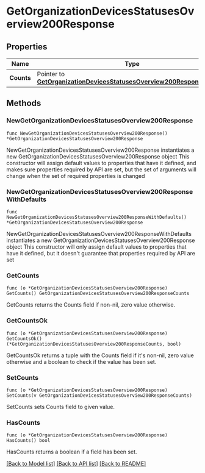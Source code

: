 # GetOrganizationDevicesStatusesOverview200Response

## Properties

Name | Type | Description | Notes
------------ | ------------- | ------------- | -------------
**Counts** | Pointer to [**GetOrganizationDevicesStatusesOverview200ResponseCounts**](GetOrganizationDevicesStatusesOverview200ResponseCounts.md) |  | [optional] 

## Methods

### NewGetOrganizationDevicesStatusesOverview200Response

`func NewGetOrganizationDevicesStatusesOverview200Response() *GetOrganizationDevicesStatusesOverview200Response`

NewGetOrganizationDevicesStatusesOverview200Response instantiates a new GetOrganizationDevicesStatusesOverview200Response object
This constructor will assign default values to properties that have it defined,
and makes sure properties required by API are set, but the set of arguments
will change when the set of required properties is changed

### NewGetOrganizationDevicesStatusesOverview200ResponseWithDefaults

`func NewGetOrganizationDevicesStatusesOverview200ResponseWithDefaults() *GetOrganizationDevicesStatusesOverview200Response`

NewGetOrganizationDevicesStatusesOverview200ResponseWithDefaults instantiates a new GetOrganizationDevicesStatusesOverview200Response object
This constructor will only assign default values to properties that have it defined,
but it doesn't guarantee that properties required by API are set

### GetCounts

`func (o *GetOrganizationDevicesStatusesOverview200Response) GetCounts() GetOrganizationDevicesStatusesOverview200ResponseCounts`

GetCounts returns the Counts field if non-nil, zero value otherwise.

### GetCountsOk

`func (o *GetOrganizationDevicesStatusesOverview200Response) GetCountsOk() (*GetOrganizationDevicesStatusesOverview200ResponseCounts, bool)`

GetCountsOk returns a tuple with the Counts field if it's non-nil, zero value otherwise
and a boolean to check if the value has been set.

### SetCounts

`func (o *GetOrganizationDevicesStatusesOverview200Response) SetCounts(v GetOrganizationDevicesStatusesOverview200ResponseCounts)`

SetCounts sets Counts field to given value.

### HasCounts

`func (o *GetOrganizationDevicesStatusesOverview200Response) HasCounts() bool`

HasCounts returns a boolean if a field has been set.


[[Back to Model list]](../README.md#documentation-for-models) [[Back to API list]](../README.md#documentation-for-api-endpoints) [[Back to README]](../README.md)


